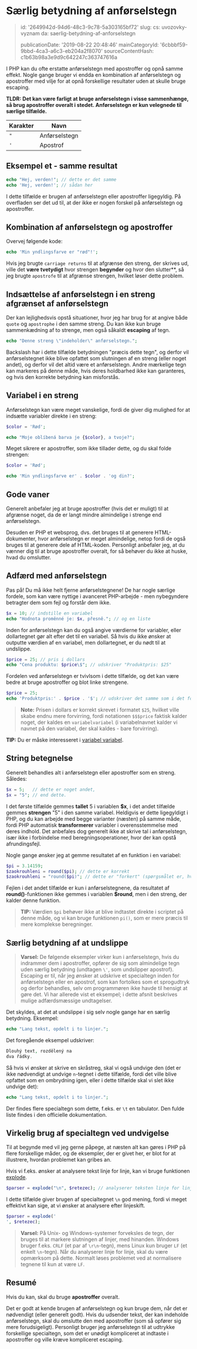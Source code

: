 Særlig betydning af anførselstegn
=================================

> id: '2649942d-94d6-48c3-9c78-5a303165bf72'
> slug:
> 	cs: uvozovky-vyznam
> 	da: saerlig-betydning-af-anforselstegn
> 
> publicationDate: '2019-08-22 20:48:46'
> mainCategoryId: '6cbbbf59-9bbd-4ca3-a6c3-eb204a2f8070'
> sourceContentHash: c1b63b98a3e9d9c642247c363747616a

I PHP kan du ofte erstatte anførselstegn med apostroffer og opnå samme effekt. Nogle gange bruger vi endda en kombination af anførselstegn og apostroffer med vilje for at opnå forskellige resultater uden at skulle bruge escaping.

**TLDR: Det kan være farligt at bruge anførselstegn i visse sammenhænge, så brug apostroffer overalt i stedet. Anførselstegn er kun velegnede til særlige tilfælde.**

| Karakter | Navn |
|------|-----------
| `"` | Anførselstegn |
| `'` | Apostrof |

Eksempel et - samme resultat
-----------------------------

```php
echo "Hej, verden!"; // dette er det samme
echo 'Hej, verden!'; // sådan her
```

I dette tilfælde er brugen af anførselstegn eller apostroffer ligegyldig. På overfladen ser det ud til, at der ikke er nogen forskel på anførselstegn og apostroffer.

Kombination af anførselstegn og apostroffer
------------------------------

Overvej følgende kode:

```php
echo 'Min yndlingsfarve er "rød"!';
```

Hvis jeg brugte `carriage returns` til at afgrænse den streng, der skrives ud, ville det **være tvetydigt** hvor strengen **begynder** og hvor den slutter**, så jeg brugte `apostrofe` til at afgrænse strengen, hvilket løser dette problem.

Indsættelse af anførselstegn i en streng afgrænset af anførselstegn
---------------------------------------------------

Der kan lejlighedsvis opstå situationer, hvor jeg har brug for at angive både `quote` og `apostrophe` i den samme streng. Du kan ikke kun bruge sammenkædning af to strenge, men også såkaldt **escaping** af tegn.

```php
echo "Denne streng \"indeholder\" anførselstegn.";
```

Backslash har i dette tilfælde betydningen "præcis dette tegn", og derfor vil anførselstegnet ikke blive opfattet som slutningen af en streng (eller noget andet), og derfor vil det altid være et anførselstegn. Andre mærkelige tegn kan markeres på denne måde, hvis deres holdbarhed ikke kan garanteres, og hvis den korrekte betydning kan misforstås.

Variabel i en streng
-----------------------

Anførselstegn kan være meget vanskelige, fordi de giver dig mulighed for at indsætte variabler direkte i en streng:

```php
$color = 'Rød';

echo "Moje oblíbená barva je {$color}, a tvoje?";
```

Meget sikrere er apostroffer, som ikke tillader dette, og du skal folde strengen:

```php
$color = 'Rød';

echo 'Min yndlingsfarve er' . $color . 'og din?';
```

Gode vaner
--------------------------

Generelt anbefaler jeg at bruge apostroffer (hvis det er muligt) til at afgrænse noget, da de er langt mindre almindelige i strenge end anførselstegn.

Desuden er PHP et websprog, dvs. det bruges til at generere HTML-dokumenter, hvor anførselstegn er meget almindelige, netop fordi de også bruges til at generere dele af HTML-koden. Personligt anbefaler jeg, at du vænner dig til at bruge apostroffer overalt, for så behøver du ikke at huske, hvad du omslutter.

Adfærd med anførselstegn
--------------------------

Pas på! Du må ikke helt fjerne anførselstegnene! De har nogle særlige fordele, som kan være nyttige i avanceret PHP-arbejde - men nybegyndere betragter dem som fejl og forstår dem ikke.

```php
$x = 10; // indstille en variabel
echo "Hodnota proměnné je: $x, přesně."; // og en liste
```

Inden for anførselstegn kan du også angive værdierne for variabler, eller dollartegnet gør alt efter det til en variabel. Så hvis du ikke ønsker at outputte værdien af en variabel, men dollartegnet, er du nødt til at undslippe.

```php
$price = 25; // pris i dollars
echo "Cena produktu: $price\$"; // udskriver "Produktpris: $25"
```

Fordelen ved anførselstegn er tvivlsom i dette tilfælde, og det kan være bedre at bruge apostroffer og blot linke strengene.

```php
$price = 25;
echo 'Produktpris:' . $price . '$'; // udskriver det samme som i det foregående eksempel
```

> **Note:** Prisen i dollars er korrekt skrevet i formatet `$25`, hvilket ville skabe endnu mere forvirring, fordi notationen `$$$price` faktisk kalder noget, der kaldes en `variabelvariabel` (i variabelnavnet kalder vi navnet på den variabel, der skal kaldes - bare forvirring).

**TIP:** Du er måske interesseret i <a href="/promenna-variabel">variabel variabel</a>.

String betegnelse
--------------------------

Generelt behandles alt i anførselstegn eller apostroffer som en streng. Således:

```php
$x = 5;   // dette er noget andet,
$x = "5"; // end dette.
```

I det første tilfælde gemmes **tallet** 5 i variablen **$x**, i det andet tilfælde gemmes **strengen** "5" i den samme variabel. Heldigvis er dette ligegyldigt i PHP, og du kan arbejde med begge varianter (næsten) på samme måde, fordi PHP automatisk **transformerer** variabler i overensstemmelse med deres indhold. Det anbefales dog generelt ikke at skrive tal i anførselstegn, især ikke i forbindelse med beregningsoperationer, hvor der kan opstå afrundingsfejl.

Nogle gange ønsker jeg at gemme resultatet af en funktion i en variabel:

```php
$pi = 3.14159;
$zaokrouhleni = round($pi); // dette er korrekt
$zaokrouhleni = "round($pi)"; // dette er "forkert" (spørgsmålet er, hvilket output jeg forventer).
```

Fejlen i det andet tilfælde er kun i anførselstegnene, da resultatet af **round()**-funktionen ikke gemmes i variablen **$round**, men i den streng, der kalder denne funktion.
> **TIP:** Værdien `$pi` behøver ikke at blive indtastet direkte i scriptet på denne måde, og vi kan bruge funktionen `pi()`, som er mere præcis til mere komplekse beregninger.

Særlig betydning af at undslippe
--------------------------

> **Varsel:** De følgende eksempler virker kun i anførselstegn, hvis du indrammer dem i apostroffer, opfører de sig som almindelige tegn uden særlig betydning (undtagen `\'`, som undslipper apostrof).
Escaping er til, når jeg ønsker at udskrive et specialtegn inden for anførselstegn eller en apostrof, som kan fortolkes som et sprogudtryk og derfor behandles, selv om programmøren ikke havde til hensigt at gøre det. Vi har allerede vist et eksempel; i dette afsnit beskrives mulige adfærdsmæssige undtagelser.

Det skyldes, at det at undslippe i sig selv nogle gange har en særlig betydning. Eksempel:

```php
echo "Lang tekst, opdelt i to linjer.";
```

Det foregående eksempel udskriver:

```php
Dlouhý text, rozdělený na
dva řádky.
```

Så hvis vi ønsker at skrive en skråstreg, skal vi også undvige den (det er ikke nødvendigt at undvige `n`-tegnet i dette tilfælde, fordi det ville blive opfattet som en ombrydning igen, eller i dette tilfælde skal vi slet ikke undvige det):

```php
echo "Lang tekst, opdelt i to linjer.";
```

Der findes flere specialtegn som dette, f.eks. er `\t` en tabulator. Den fulde liste findes i den officielle dokumentation.

Virkelig brug af specialtegn ved undvigelse
-----------------------------------------------

Til at begynde med vil jeg gerne påpege, at næsten alt kan gøres i PHP på flere forskellige måder, og de eksempler, der er givet her, er blot for at illustrere, hvordan problemet kan gribes an.

Hvis vi f.eks. ønsker at analysere tekst linje for linje, kan vi bruge funktionen <a href="/explode">explode</a>.

```php
$parser = explode("\n", $retezec); // analyserer teksten linje for linje
```

I dette tilfælde giver brugen af specialtegnet `\n` god mening, fordi vi meget effektivt kan sige, at vi ønsker at analysere efter linjeskift.

```php
$parser = explode('
', $retezec);
```

> **Varsel:** På Unix- og Windows-systemer forveksles de tegn, der bruges til at markere slutningen af linjer, med hinanden. Windows bruger f.eks. `CRLF` (et par af `\r\n`-tegn), mens Linux kun bruger `LF` (et enkelt `\n`-tegn). Når du analyserer linje for linje, skal du være opmærksom på dette. Normalt løses problemet ved at normalisere tegnene til kun at være `LF`.

Resumé
-------

Hvis du kan, skal du bruge **apostroffer** overalt.

Det er godt at kende brugen af anførselstegn og kun bruge dem, når det er nødvendigt (eller generelt godt). Hvis du udsender tekst, der kan indeholde anførselstegn, skal du omslutte den med apostroffer (som så opfører sig mere forudsigeligt). Personligt bruger jeg anførselstegn til at udtrykke forskellige specialtegn, som det er unødigt kompliceret at indtaste i apostroffer og ville kræve kompliceret escaping.
